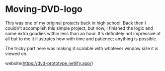 # Moving-DVD-logo
This was one of my original projects back in high school. Back then I couldn't accomplish this simple project, but now, I finished the logic and some extra goodies within less than an hour. It's definitely not impressive at all but to me it illustrates how with time and patience; anything is possible.

The tricky part here was making it scalable with whatever window size it is viewed on.

website(https://dvd-prototype.netlify.app/)

